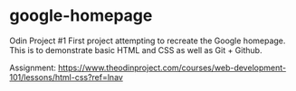 # google-homepage
Odin Project #1
First project attempting to recreate the Google homepage. This is to demonstrate basic HTML and CSS as well as Git + Github.

Assignment:
https://www.theodinproject.com/courses/web-development-101/lessons/html-css?ref=lnav
